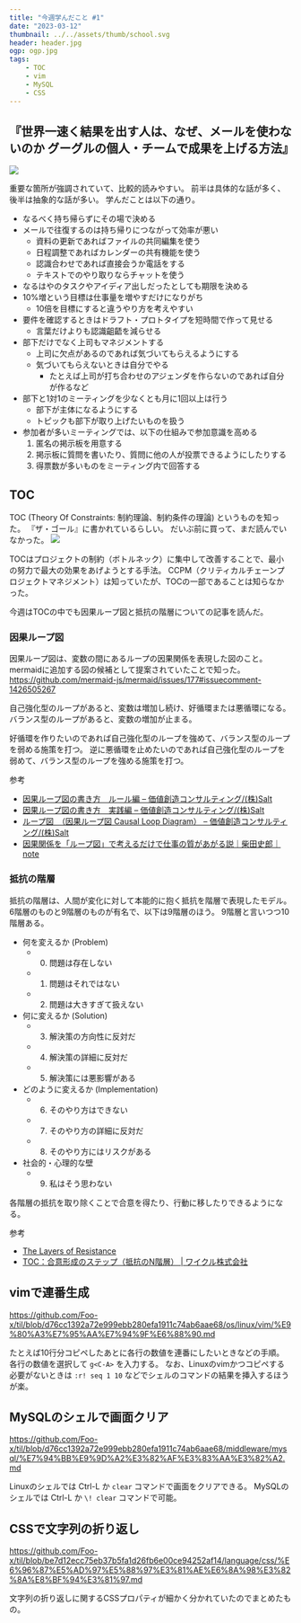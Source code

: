 ```yaml
---
title: "今週学んだこと #1"
date: "2023-03-12"
thumbnail: ../../assets/thumb/school.svg
header: header.jpg
ogp: ogp.jpg
tags:
    - TOC
    - vim
    - MySQL
    - CSS
---
```


## 『世界一速く結果を出す人は、なぜ、メールを使わないのか グーグルの個人・チームで成果を上げる方法』

[![](https://images-na.ssl-images-amazon.com/images/P/B01N2672CU.09.MZZZZZZZ)](https://www.amazon.co.jp/dp/B01N2672CU)

重要な箇所が強調されていて、比較的読みやすい。
前半は具体的な話が多く、後半は抽象的な話が多い。
学んだことは以下の通り。

- なるべく持ち帰らずにその場で決める
- メールで往復するのは持ち帰りにつながって効率が悪い
    - 資料の更新であればファイルの共同編集を使う
    - 日程調整であればカレンダーの共有機能を使う
    - 認識合わせであれば直接会うか電話をする
    - テキストでのやり取りならチャットを使う
- なるはやのタスクやアイディア出しだったとしても期限を決める
- 10%増という目標は仕事量を増やすだけになりがち
    - 10倍を目標にすると違うやり方を考えやすい
- 要件を確認するときはドラフト・プロトタイプを短時間で作って見せる
    - 言葉だけよりも認識齟齬を減らせる
- 部下だけでなく上司もマネジメントする
    - 上司に欠点があるのであれば気づいてもらえるようにする
    - 気づいてもらえないときは自分でやる
        - たとえば上司が打ち合わせのアジェンダを作らないのであれば自分が作るなど
- 部下と1対1のミーティングを少なくとも月に1回以上は行う
    - 部下が主体になるようにする
    - トピックも部下が取り上げたいものを扱う
- 参加者が多いミーティングでは、以下の仕組みで参加意識を高める
    1. 匿名の掲示板を用意する
    2. 掲示板に質問を書いたり、質問に他の人が投票できるようにしたりする
    3. 得票数が多いものをミーティング内で回答する


## TOC

TOC (Theory Of Constraints: 制約理論、制約条件の理論) というものを知った。
『ザ・ゴール』に書かれているらしい。
だいぶ前に買って、まだ読んでいなかった。
[![](https://images-na.ssl-images-amazon.com/images/P/B0081M7YEE.09.MZZZZZZZ)](https://www.amazon.co.jp/dp/B0081M7YEE)

TOCはプロジェクトの制約（ボトルネック）に集中して改善することで、最小の努力で最大の効果をあげようとする手法。
CCPM（クリティカルチェーンプロジェクトマネジメント）は知っていたが、TOCの一部であることは知らなかった。

今週はTOCの中でも因果ループ図と抵抗の階層についての記事を読んだ。


### 因果ループ図

因果ループ図は、変数の間にあるループの因果関係を表現した図のこと。
mermaidに追加する図の候補として提案されていたことで知った。
https://github.com/mermaid-js/mermaid/issues/177#issuecomment-1426505267

自己強化型のループがあると、変数は増加し続け、好循環または悪循環になる。
バランス型のループがあると、変数の増加が止まる。

好循環を作りたいのであれば自己強化型のループを強めて、バランス型のループを弱める施策を打つ。
逆に悪循環を止めたいのであれば自己強化型のループを弱めて、バランス型のループを強める施策を打つ。

参考

- [因果ループ図の書き方　ルール編 – 価値創造コンサルティング/(株)Salt](https://www.saltad.co.jp/systemthinking3/causalloop1/)
- [因果ループ図の書き方　実践編 – 価値創造コンサルティング/(株)Salt](https://www.saltad.co.jp/systemthinking3/causalloop3/)
- [ループ図　（因果ループ図 Causal Loop Diagram） – 価値創造コンサルティング/(株)Salt](https://www.saltad.co.jp/systemthinking3/loop/)
- [因果関係を「ループ図」で考えるだけで仕事の質があがる説｜柴田史郎｜note](https://note.com/4bata/n/n060c03ba6b89)


### 抵抗の階層

抵抗の階層は、人間が変化に対して本能的に抱く抵抗を階層で表現したモデル。
6階層のものと9階層のものが有名で、以下は9階層のほう。
9階層と言いつつ10階層ある。

- 何を変えるか (Problem)
    - 0. 問題は存在しない
    - 1. 問題はそれではない
    - 2. 問題は大きすぎて扱えない
- 何に変えるか (Solution)
    - 3. 解決策の方向性に反対だ
    - 4. 解決策の詳細に反対だ
    - 5. 解決策には悪影響がある
- どのように変えるか (Implementation)
    - 6. そのやり方はできない
    - 7. そのやり方の詳細に反対だ
    - 8. そのやり方にはリスクがある
- 社会的・心理的な壁
    - 9. 私はそう思わない

各階層の抵抗を取り除くことで合意を得たり、行動に移したりできるようになる。

参考

- [The Layers of Resistance](https://education.biu.ac.il/sites/education/files/shared/layers-of-resistance.pdf)
- [TOC：合意形成のステップ（抵抗のN階層） | ワイクル株式会社](https://www.waicrew.com/notes/toc-buy-in-process/)


## vimで連番生成

https://github.com/Foo-x/til/blob/d76cc1392a72e999ebb280efa1911c74ab6aae68/os/linux/vim/%E9%80%A3%E7%95%AA%E7%94%9F%E6%88%90.md

たとえば10行分コピペしたあとに各行の数値を連番にしたいときなどの手順。
各行の数値を選択して `g<C-A>` を入力する。
なお、Linuxのvimかつコピペする必要がないときは `:r! seq 1 10` などでシェルのコマンドの結果を挿入するほうが楽。


## MySQLのシェルで画面クリア

https://github.com/Foo-x/til/blob/d76cc1392a72e999ebb280efa1911c74ab6aae68/middleware/mysql/%E7%94%BB%E9%9D%A2%E3%82%AF%E3%83%AA%E3%82%A2.md

Linuxのシェルでは Ctrl-L か `clear` コマンドで画面をクリアできる。
MySQLのシェルでは Ctrl-L か `\! clear` コマンドで可能。


## CSSで文字列の折り返し

https://github.com/Foo-x/til/blob/be7d12ecc75eb37b5fa1d26fb6e00ce94252af14/language/css/%E6%96%87%E5%AD%97%E5%88%97%E3%81%AE%E6%8A%98%E3%82%8A%E8%BF%94%E3%81%97.md

文字列の折り返しに関するCSSプロパティが細かく分かれていたのでまとめたもの。
